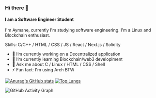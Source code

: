 ### Hi there 👋
#### I am a Software Engineer Student
I'm Aymane, currently I'm studying software engineering. I'm a Linux and Blockchain enthusiast.

Skills: C/C++ / HTML / CSS / JS / React / Next.js / Solidity

- 🔭 I’m currently working on a Decentralized application
- 🌱 I’m currently learning Blockchain/web3 developlment
- 💬 Ask me about C / Linux / HTML / CSS / Shell
- ⚡ Fun fact: I'm using Arch BTW 


[![Anurag's GitHub stats](https://github-readme-stats.vercel.app/api?username=aynaever&count_private=true&theme=gruvbox)](https://github.com/aynaever/github-readme-stats)   [![Top Langs](https://github-readme-stats.vercel.app/api/top-langs/?username=aynaever&theme=gruvbox)](https://github.com/aynaever/github-readme-stats)

![GitHub Activity Graph](https://activity-graph.herokuapp.com/graph?username=aynaever&theme=gruvbox)  

